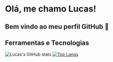 # Olá, me chamo Lucas! 
## Bem vindo ao meu perfil GitHub 👋



## Ferramentas e Tecnologias

 ![Lucas's GitHub stats](https://github-readme-stats.vercel.app/api?username=lucasvale95&show_icons=true&theme=gotham) [![Top Langs](https://github-readme-stats.vercel.app/api/top-langs/?username=lucasvale95)](https://github.com/lucasvale95/github-readme-stats)

<!--
**lucasvale95/lucasvale95** is a ✨ _special_ ✨ repository because its `README.md` (this file) appears on your GitHub profile.

Here are some ideas to get you started:

- 🔭 I’m currently working on ...
- 🌱 I’m currently learning ...
- 👯 I’m looking to collaborate on ...
- 🤔 I’m looking for help with ...
- 💬 Ask me about ...
- 📫 How to reach me: ...
- 😄 Pronouns: ...
- ⚡ Fun fact: ...
-->
